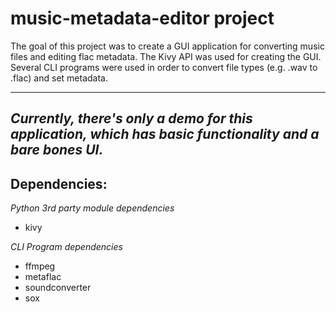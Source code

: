 # music-metadata-editor project

The goal of this project was to create a GUI application for converting music files and
editing flac metadata. The Kivy API was used for creating the GUI. Several CLI programs
were used in order to convert file types (e.g. .wav to .flac) and set metadata.

---
*Currently, there's only a demo for this application, which has basic functionality and a bare bones UI.*
---
## Dependencies:

*Python 3rd party module dependencies*
* kivy

*CLI Program dependencies*
* ffmpeg
* metaflac
* soundconverter
* sox

